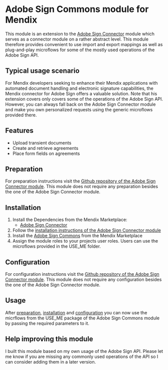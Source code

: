 # Adobe Sign Commons module for Mendix

This module is an extension to the [Adobe Sign Connector](https://github.com/arkani20/AdobeSignConnector) module which serves as a connector module on a rather abstract level. This module therefore provides convenient to use import and export mappings as well as plug-and-play microflows for some of the mostly used operations of the Adobe Sign API.

## Typical usage scenario

For Mendix developers seeking to enhance their Mendix applications with automated document handling and electronic signature capabilities, the Mendix connector for Adobe Sign offers a valuable solution. Note that his extension covers only covers some of the operations of the Adobe Sign API. However, you can always fall back on the Adobe Sign Connector module and make you own personalized requests using the generic microflows provided there.

## Features

- Upload transient documents
- Create and retrieve agreements
- Place form fields on agreements

## Preparation

For preparation instructions visit the [Github repository of the Adobe Sign Connector module](https://github.com/arkani20/AdobeSignConnector#preparation). This module does not require any preparation besides the one of the Adobe Sign Connector module.

## Installation

1. Install the Dependencies from the Mendix Marketplace:
   - [Adobe Sign Connector](https://marketplace.mendix.com/link/component/215590)
2. Follow the [installation instructions of the Adobe Sign Connector module](https://github.com/arkani20/AdobeSignConnector#installation)
3. Install the [Adobe Sign Commons](https://marketplace.mendix.com/link/component/215664) from the Mendix Marketplace
4. Assign the module roles to your projects user roles. Users can use the microflows provided in the USE_ME folder.

## Configuration

For configuration instructions visit the [Github repository of the Adobe Sign Connector module](https://github.com/arkani20/AdobeSignConnector#configuration). This module does not require any configuration besides the one of the Adobe Sign Connector module.

## Usage

After [preparation](#preparation), [installation](#installation) and [configuration](#configuration) you can now use the micrflows from the USE_ME package of the Adobe Sign Commons module by passing the required parameters to it.

## Help improving this module

I built this module based on my own usage of the Adobe Sign API. Please let me know if you are missing any commonly used operations of the API so I can consider adding them in a later version.
